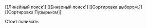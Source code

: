 [[Линейный поиск]]
[[Бинарный поиск]]
[[Сортировка выбором.]]
[[Сортировка Пузырьком]]


Стоит понимать